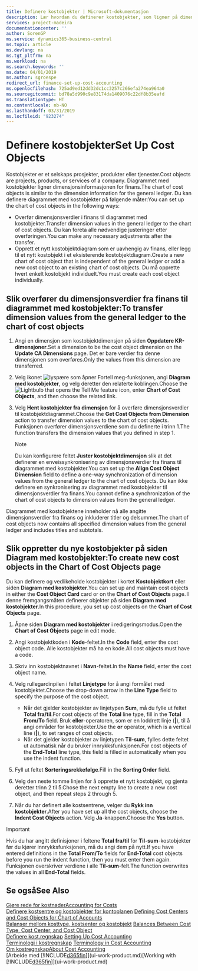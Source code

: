 ```yaml
---
title: Definere kostobjekter | Microsoft-dokumentasjon
description: Lær hvordan du definerer kostobjekter, som ligner på dimensjonene i Finans.
services: project-madeira
documentationcenter: ''
author: SorenGP
ms.service: dynamics365-business-central
ms.topic: article
ms.devlang: na
ms.tgt_pltfrm: na
ms.workload: na
ms.search.keywords: ''
ms.date: 04/01/2019
ms.author: sgroespe
redirect_url: finance-set-up-cost-accounting
ms.openlocfilehash: 725ad9ed12dd32dc1cc3257c266efa274ea964a0
ms.sourcegitcommit: bd78a5d990c9e83174da1409076c22df8b35eafd
ms.translationtype: HT
ms.contentlocale: nb-NO
ms.lasthandoff: 03/31/2019
ms.locfileid: "923274"
---
```

# <a name="set-up-cost-objects"></a><span data-ttu-id="19318-103">Definere kostobjekter</span><span class="sxs-lookup"><span data-stu-id="19318-103">Set Up Cost Objects</span></span>
<span data-ttu-id="19318-104">Kostobjekter er et selskaps prosjekter, produkter eller tjenester.</span><span class="sxs-lookup"><span data-stu-id="19318-104">Cost objects are projects, products, or services of a company.</span></span> <span data-ttu-id="19318-105">Diagrammet med kostobjekter ligner dimensjonsinformasjonen for finans.</span><span class="sxs-lookup"><span data-stu-id="19318-105">The chart of cost objects is similar to the dimension information for the general ledger.</span></span> <span data-ttu-id="19318-106">Du kan definere diagrammet med kostobjekter på følgende måter:</span><span class="sxs-lookup"><span data-stu-id="19318-106">You can set up the chart of cost objects in the following ways:</span></span>  

* <span data-ttu-id="19318-107">Overfør dimensjonsverdier i finans til diagrammet med kostobjekter.</span><span class="sxs-lookup"><span data-stu-id="19318-107">Transfer dimension values in the general ledger to the chart of cost objects.</span></span> <span data-ttu-id="19318-108">Du kan foreta alle nødvendige justeringer etter overføringen.</span><span class="sxs-lookup"><span data-stu-id="19318-108">You can make any necessary adjustments after the transfer.</span></span>  
* <span data-ttu-id="19318-109">Opprett et nytt kostobjektdiagram som er uavhengig av finans, eller legg til et nytt kostobjekt i et eksisterende kostobjektdiagram.</span><span class="sxs-lookup"><span data-stu-id="19318-109">Create a new chart of cost object that is independent of the general ledger or add a new cost object to an existing chart of cost objects.</span></span> <span data-ttu-id="19318-110">Du må opprette hvert enkelt kostobjekt individuelt.</span><span class="sxs-lookup"><span data-stu-id="19318-110">You must create each cost object individually.</span></span>  

## <a name="to-transfer-dimension-values-from-the-general-ledger-to-the-chart-of-cost-objects"></a><span data-ttu-id="19318-111">Slik overfører du dimensjonsverdier fra finans til diagrammet med kostobjekter:</span><span class="sxs-lookup"><span data-stu-id="19318-111">To transfer dimension values from the general ledger to the chart of cost objects</span></span>  
1.  <span data-ttu-id="19318-112">Angi en dimensjon som kostobjektdimensjon på siden **Oppdatere KR-dimensjoner**.</span><span class="sxs-lookup"><span data-stu-id="19318-112">Set a dimension to be the cost object dimension on the **Update CA Dimensions** page.</span></span> <span data-ttu-id="19318-113">Det er bare verdier fra denne dimensjonen som overføres.</span><span class="sxs-lookup"><span data-stu-id="19318-113">Only the values from this dimension are transferred.</span></span>  
2.  <span data-ttu-id="19318-114">Velg ikonet ![lyspære som åpner Fortell meg-funksjonen](media/ui-search/search_small.png "Fortell hva du vil gjøre"), angi **Diagram med kostobjekter**, og velg deretter den relaterte koblingen.</span><span class="sxs-lookup"><span data-stu-id="19318-114">Choose the ![Lightbulb that opens the Tell Me feature](media/ui-search/search_small.png "Tell me what you want to do") icon, enter **Chart of Cost Objects**, and then choose the related link.</span></span>  
3.  <span data-ttu-id="19318-115">Velg **Hent kostobjekter fra dimensjon** for å overføre dimensjonsverdier til kostobjektdiagrammet.</span><span class="sxs-lookup"><span data-stu-id="19318-115">Choose the **Get Cost Objects from Dimension** action to transfer dimension values to the chart of cost objects.</span></span> <span data-ttu-id="19318-116">Funksjonen overfører dimensjonsverdiene som du definerte i trinn 1.</span><span class="sxs-lookup"><span data-stu-id="19318-116">The function transfers the dimension values that you defined in step 1.</span></span>  

    > [!NOTE]  
    >  <span data-ttu-id="19318-117">Du kan konfigurere feltet **Juster kostobjektdimensjon** slik at det definerer en enveissynkronisering av dimensjonsverdier fra finans til diagrammet med kostobjekter.</span><span class="sxs-lookup"><span data-stu-id="19318-117">You can set up the **Align Cost Object Dimension**  field to define a one-way synchronization of dimension values from the general ledger to the chart of cost objects.</span></span> <span data-ttu-id="19318-118">Du kan ikke definere en synkronisering av diagrammet med kostobjekter til dimensjonsverdier fra finans.</span><span class="sxs-lookup"><span data-stu-id="19318-118">You cannot define a synchronization of the chart of cost objects to dimension values from the general ledger.</span></span>  

<span data-ttu-id="19318-119">Diagrammet med kostobjektene inneholder nå alle angitte dimensjonsverdier fra finans og inkluderer titler og delsummer.</span><span class="sxs-lookup"><span data-stu-id="19318-119">The chart of cost objects now contains all specified dimension values from the general ledger and includes titles and subtotals.</span></span>  

## <a name="to-create-new-cost-objects-in-the-chart-of-cost-objects-page"></a><span data-ttu-id="19318-120">Slik oppretter du nye kostobjekter på siden Diagram med kostobjekter:</span><span class="sxs-lookup"><span data-stu-id="19318-120">To create new cost objects in the Chart of Cost Objects page</span></span>  
<span data-ttu-id="19318-121">Du kan definere og vedlikeholde kostobjekter i kortet **Kostobjektkort** eller siden **Diagram med kostobjekter**.</span><span class="sxs-lookup"><span data-stu-id="19318-121">You can set up and maintain cost objects in either the **Cost Object Card** card or on the **Chart of Cost Objects** page.</span></span> <span data-ttu-id="19318-122">I denne fremgangsmåten definerer objekter på siden **Diagram med kostobjekter**.</span><span class="sxs-lookup"><span data-stu-id="19318-122">In this procedure, you set up cost objects on the **Chart of Cost Objects** page.</span></span>  

1.  <span data-ttu-id="19318-123">Åpne siden **Diagram med kostobjekter** i redigeringsmodus.</span><span class="sxs-lookup"><span data-stu-id="19318-123">Open the **Chart of Cost Objects** page in edit mode.</span></span>  
2.  <span data-ttu-id="19318-124">Angi kostobjektkoden i **Kode**-feltet.</span><span class="sxs-lookup"><span data-stu-id="19318-124">In the **Code** field, enter the cost object code.</span></span> <span data-ttu-id="19318-125">Alle kostobjekter må ha en kode.</span><span class="sxs-lookup"><span data-stu-id="19318-125">All cost objects must have a code.</span></span>  
3.  <span data-ttu-id="19318-126">Skriv inn kostobjektnavnet i **Navn**-feltet.</span><span class="sxs-lookup"><span data-stu-id="19318-126">In the **Name** field, enter the cost object name.</span></span>  
4.  <span data-ttu-id="19318-127">Velg rullegardinpilen i feltet **Linjetype** for å angi formålet med kostobjektet.</span><span class="sxs-lookup"><span data-stu-id="19318-127">Choose the drop-down arrow in the **Line Type** field to specify the purpose of the cost object.</span></span>  

    * <span data-ttu-id="19318-128">Når det gjelder kostobjekter av linjetypen **Sum**, må du fylle ut feltet **Total fra/til**.</span><span class="sxs-lookup"><span data-stu-id="19318-128">For cost objects of the **Total** line type, fill in the **Total From/To** field.</span></span> <span data-ttu-id="19318-129">Bruk **eller**-operatoren, som er en loddrett linje (**&#124;**), til å angi områder for kostobjekter.</span><span class="sxs-lookup"><span data-stu-id="19318-129">Use the **or** operator, which is a vertical line (**&#124;**), to set ranges of cost objects.</span></span>  
    * <span data-ttu-id="19318-130">Når det gjelder kostobjekter av linjetypen **Til-sum**, fylles dette feltet ut automatisk når du bruker innrykksfunksjonen.</span><span class="sxs-lookup"><span data-stu-id="19318-130">For cost objects of the **End-Total** line type, this field is filled in automatically when you use  the indent function.</span></span>  
5.  <span data-ttu-id="19318-131">Fyll ut feltet **Sorteringsrekkefølge**.</span><span class="sxs-lookup"><span data-stu-id="19318-131">Fill in the **Sorting Order** field.</span></span>  
6.  <span data-ttu-id="19318-132">Velg den neste tomme linjen for å opprette et nytt kostobjekt, og gjenta deretter trinn 2 til 5.</span><span class="sxs-lookup"><span data-stu-id="19318-132">Chose the next empty line to create a new cost object, and then repeat steps 2 through 5.</span></span>  
7.  <span data-ttu-id="19318-133">Når du har definert alle kostsentrene, velger du **Rykk inn kostobjekter**.</span><span class="sxs-lookup"><span data-stu-id="19318-133">After you have set up all the cost objects, choose the **Indent Cost Objects** action.</span></span> <span data-ttu-id="19318-134">Velg **Ja**-knappen.</span><span class="sxs-lookup"><span data-stu-id="19318-134">Choose the **Yes** button.</span></span>  

> [!IMPORTANT]  
>  <span data-ttu-id="19318-135">Hvis du har angitt definisjoner i feltene **Total fra/til** for **Til-sum**-kostobjekter før du kjører innrykksfunksjonen, må du angi dem på nytt.</span><span class="sxs-lookup"><span data-stu-id="19318-135">If you have entered definitions in the **Total From/To** fields for **End-Total** cost objects before you run the indent function, then you must enter them again.</span></span> <span data-ttu-id="19318-136">Funksjonen overskriver verdiene i alle **Til-sum**-felt.</span><span class="sxs-lookup"><span data-stu-id="19318-136">The function overwrites the values in all **End-Total** fields.</span></span>  

## <a name="see-also"></a><span data-ttu-id="19318-137">Se også</span><span class="sxs-lookup"><span data-stu-id="19318-137">See Also</span></span>  
[<span data-ttu-id="19318-138">Gjøre rede for kostnader</span><span class="sxs-lookup"><span data-stu-id="19318-138">Accounting for Costs</span></span>](finance-manage-cost-accounting.md)  
<span data-ttu-id="19318-139">[Definere kostsentre og kostobjekter for kontoplanen](finance-defining-cost-centers-and-cost-objects-for-chart-of-accounts.md) </span><span class="sxs-lookup"><span data-stu-id="19318-139">[Defining Cost Centers and Cost Objects for Chart of Accounts](finance-defining-cost-centers-and-cost-objects-for-chart-of-accounts.md) </span></span>  
<span data-ttu-id="19318-140">[Balanser mellom kosttype, kostsenter og kostobjekt](finance-balances-between-cost-type-cost-center-and-cost-object.md) </span><span class="sxs-lookup"><span data-stu-id="19318-140">[Balances Between Cost Type, Cost Center, and Cost Object](finance-balances-between-cost-type-cost-center-and-cost-object.md) </span></span>  
<span data-ttu-id="19318-141">[Definere kost.regnskap](finance-set-up-cost-accounting.md) </span><span class="sxs-lookup"><span data-stu-id="19318-141">[Setting Up Cost Accounting](finance-set-up-cost-accounting.md) </span></span>  
<span data-ttu-id="19318-142">[Terminologi i kostregnskap](finance-terminology-in-cost-accounting.md) </span><span class="sxs-lookup"><span data-stu-id="19318-142">[Terminology in Cost Accounting](finance-terminology-in-cost-accounting.md) </span></span>  
[<span data-ttu-id="19318-143">Om kostregnskap</span><span class="sxs-lookup"><span data-stu-id="19318-143">About Cost Accounting</span></span>](finance-about-cost-accounting.md)  
<span data-ttu-id="19318-144">[Arbeide med [!INCLUDE[d365fin](includes/d365fin_md.md)]](ui-work-product.md)</span><span class="sxs-lookup"><span data-stu-id="19318-144">[Working with [!INCLUDE[d365fin](includes/d365fin_md.md)]](ui-work-product.md)</span></span>
